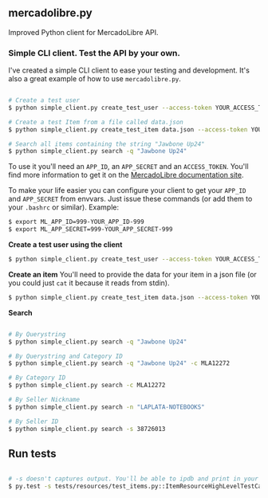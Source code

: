 ## mercadolibre.py

Improved Python client for MercadoLibre API.

### Simple CLI client. Test the API by your own.

I've created a simple CLI client to ease your testing and development. It's also a great example of how to use `mercadolibre.py`.

```bash

# Create a test user
$ python simple_client.py create_test_user --access-token YOUR_ACCESS_TOKEN

# Create a test Item from a file called data.json
$ python simple_client.py create_test_item data.json --access-token YOUR_ACCESS_TOKEN

# Search all items containing the string "Jawbone Up24"
$ python simple_client.py search -q "Jawbone Up24"

```

To use it you'll need an `APP_ID`, an `APP_SECRET` and an `ACCESS_TOKEN`. You'll find more information to get it on the [MercadoLibre documentation site](http://developers.mercadolibre.com/first-step/).

To make your life easier you can configure your client to get your `APP_ID` and `APP_SECRET` from envvars. Just issue these commands (or add them to your `.bashrc` or similar). Example:

```bash
$ export ML_APP_ID=999-YOUR_APP_ID-999
$ export ML_APP_SECRET=999-YOUR_APP_SECRET-999
```

**Create a test user using the client**

```bash
$ python simple_client.py create_test_user --access-token YOUR_ACCESS_TOKEN
```

**Create an item**
You'll need to provide the data for your item in a json file (or you could just `cat` it because it reads from stdin).

```bash
$ python simple_client.py create_test_item data.json --access-token YOUR_ACCESS_TOKEN
```

**Search**

```bash

# By Querystring
$ python simple_client.py search -q "Jawbone Up24"

# By Querystring and Category ID
$ python simple_client.py search -q "Jawbone Up24" -c MLA12272

# By Category ID
$ python simple_client.py search -c MLA12272

# By Seller Nickname
$ python simple_client.py search -n "LAPLATA-NOTEBOOKS"

# By Seller ID
$ python simple_client.py search -s 38726013

```

## Run tests

```bash

# -s doesn't captures output. You'll be able to ipdb and print in your tests.
$ py.test -s tests/resources/test_items.py::ItemResourceHighLevelTestCase::test_some_method

```
